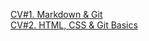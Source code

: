[CV#1. Markdown & Git](https://drdramen.github.io/rsschool-cv/cv)  
[CV#2. HTML, CSS & Git Basics](https://drdramen.github.io/rsschool-cv/)
